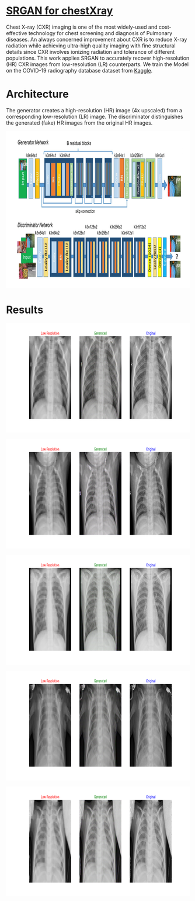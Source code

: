 # [ SRGAN for chestXray](https://github.com/amousavi9/SRGAN-For-chestXray)
Chest X-ray (CXR) imaging is one of the most widely-used and cost-effective technology for chest screening and diagnosis of Pulmonary diseases. An always concerned improvement about CXR is to reduce X-ray radiation while achieving ultra-high quality imaging with fine structural details since CXR involves ionizing radiation and tolerance of different populations. This work applies SRGAN to accurately recover high-resolution (HR) CXR images from low-resolution (LR) counterparts. We train the Model on the COVID-19 radiography database dataset from [Kaggle](https://www.kaggle.com/datasets/paultimothymooney/chest-xray-pneumonia).

# Architecture
The generator creates a high-resolution (HR) image (4x upscaled) from a corresponding low-resolution (LR) image. The discriminator distinguishes the generated (fake) HR images from the original HR images.
<p align="center">
  <img src="https://github.com/amousavi9/SRGAN-For-chestXray/blob/main/results/srgan-architecture.png" width="860" height="430" />
</p>

# Results
<p align="center">
  <img src="https://github.com/amousavi9/SRGAN-For-chestXray/blob/main/results/4800.png" width="810" height="300" />
</p>

<p align="center">
  <img src="https://github.com/amousavi9/SRGAN-For-chestXray/blob/main/results/4950.png" width="810" height="300" />
</p>

<p align="center">
  <img src="https://github.com/amousavi9/SRGAN-For-chestXray/blob/main/results/4900.png" width="810" height="300" />
</p>

<p align="center">
  <img src="https://github.com/amousavi9/SRGAN-For-chestXray/blob/main/results/4850.png" width="810" height="300" />
</p>

<p align="center">
  <img src="https://github.com/amousavi9/SRGAN-For-chestXray/blob/main/results/4300.png" width="810" height="300" />
</p>
